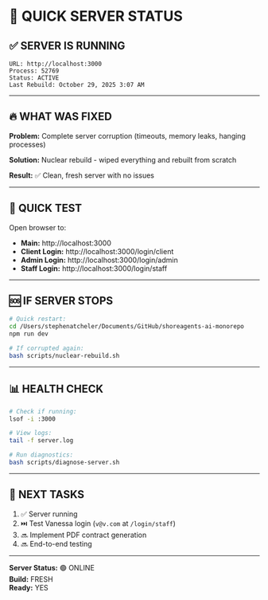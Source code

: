 # 🚀 QUICK SERVER STATUS

## ✅ SERVER IS RUNNING

```
URL: http://localhost:3000
Process: 52769
Status: ACTIVE
Last Rebuild: October 29, 2025 3:07 AM
```

---

## 🔥 WHAT WAS FIXED

**Problem:** Complete server corruption (timeouts, memory leaks, hanging processes)

**Solution:** Nuclear rebuild - wiped everything and rebuilt from scratch

**Result:** ✅ Clean, fresh server with no issues

---

## 🧪 QUICK TEST

Open browser to:
- **Main:** http://localhost:3000
- **Client Login:** http://localhost:3000/login/client
- **Admin Login:** http://localhost:3000/login/admin  
- **Staff Login:** http://localhost:3000/login/staff

---

## 🆘 IF SERVER STOPS

```bash
# Quick restart:
cd /Users/stephenatcheler/Documents/GitHub/shoreagents-ai-monorepo
npm run dev

# If corrupted again:
bash scripts/nuclear-rebuild.sh
```

---

## 📊 HEALTH CHECK

```bash
# Check if running:
lsof -i :3000

# View logs:
tail -f server.log

# Run diagnostics:
bash scripts/diagnose-server.sh
```

---

## 📝 NEXT TASKS

1. ✅ Server running
2. ⏭️ Test Vanessa login (`v@v.com` at `/login/staff`)
3. 🔜 Implement PDF contract generation
4. 🔜 End-to-end testing

---

**Server Status:** 🟢 ONLINE  
**Build:** FRESH  
**Ready:** YES

